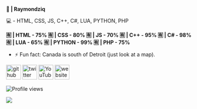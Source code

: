 **👋 | Raymondziq**

💻 - HTML, CSS, JS, C++, C#, LUA, PYTHON, PHP

**🈶 | HTML - 75%
🈶 | CSS - 80%
🈶 | JS - 70%
🈶 | C++ - 95%
🈶 | C# - 98%
🈶 | LUA - 65%
🈶 | PYTHON - 99%
🈶 | PHP - 75%**

- ⚡ Fun fact: Canada is south of Detroit (just look at a map). 


[<img src='https://cdn.jsdelivr.net/npm/simple-icons@3.0.1/icons/github.svg' alt='github' height='40'>](https://github.com/XRaymondPL)  [<img src='https://cdn.jsdelivr.net/npm/simple-icons@3.0.1/icons/twitter.svg' alt='twitter' height='40'>](https://twitter.com/XRaymondPL)  [<img src='https://cdn.jsdelivr.net/npm/simple-icons@3.0.1/icons/youtube.svg' alt='YouTube' height='40'>](https://www.youtube.com/channel/UCvXqOLKhE-U6ufEWyLH7QHA)  [<img src='https://cdn.jsdelivr.net/npm/simple-icons@3.0.1/icons/icloud.svg' alt='website' height='40'>](localhost)  

![Profile views](https://gpvc.arturio.dev/XRaymondPL)  

![](https://github.com/XRaymondPL/XRaymondPL/blob/main/standard.gif)
